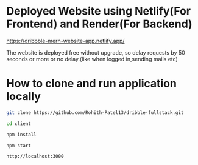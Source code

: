 # Deployed Website using Netlify(For Frontend) and Render(For Backend) 
https://dribbble-mern-website-app.netlify.app/


The website is deployed free without upgrade, so delay requests by 50 seconds or more or no delay.(like when logged in,sending mails etc)








# How to clone and run application locally
```sh
git clone https://github.com/Rohith-Patel13/dribble-fullstack.git
```

```sh
cd client
```

```sh
npm install
```

```sh
npm start
```

```sh
http://localhost:3000
```


